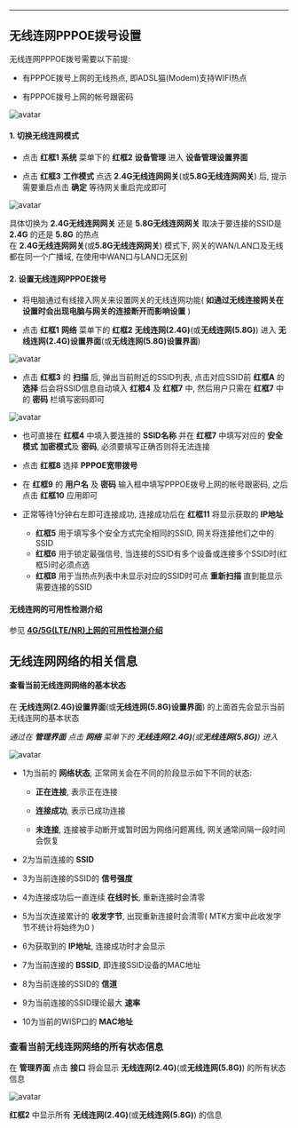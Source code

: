 ***

## 无线连网PPPOE拨号设置

无线连网PPPOE拨号需要以下前提:

- 有PPPOE拨号上网的无线热点, 即ADSL猫(Modem)支持WIFI热点

- 有PPPOE拨号上网的帐号跟密码

![avatar](./wisp_pppoe.jpg) 


#### 1. 切换无线连网模式

- 点击 **红框1** **系统** 菜单下的 **红框2** **设备管理** 进入 **设备管理设置界面**   

- 点击 **红框3** **工作模式** 点选 **2.4G无线连网网关**(或**5.8G无线连网网关**) 后, 提示需要重启点击 **确定** 等待网关重启完成即可   

![avatar](./wisp_mode_cn.png) 

具体切换为 **2.4G无线连网网关** 还是 **5.8G无线连网网关** 取决于要连接的SSID是 **2.4G** 的还是 **5.8G** 的热点    
在 **2.4G无线连网网关**(或**5.8G无线连网网关**) 模式下, 网关的WAN/LAN口及无线都在同一个广播域, 在使用中WAN口与LAN口无区别    


#### 2. 设置无线连网PPPOE拨号

- 将电脑通过有线接入网关来设置网关的无线连网功能( **如通过无线连接网关在设置时会出现电脑与网关的连接断开而影响设置** )    

- 点击 **红框1** **网络** 菜单下的 **红框2** **无线连网(2.4G)**(或**无线连网(5.8G)**) 进入 **无线连网(2.4G)设置界面**(或**无线连网(5.8G)设置界面**)

![avatar](./wisp_pppoe_cn.jpg) 

- 点击 **红框3** 的 **扫描** 后, 弹出当前附近的SSID列表, 点击对应SSID前 **红框A** 的 **选择** 后会将SSID信息自动填入 **红框4** 及 **红框7** 中, 然后用户只需在 **红框7** 中的 **密码** 栏填写密码即可

![avatar](./wisp_pppoe_scan_cn.jpg) 

- 也可直接在 **红框4** 中填入要连接的 **SSID名称** 并在 **红框7** 中填写对应的 **安全模式** **加密模式**及 **密码**, 必须要填写正确否则将无法连接   

- 点击 **红框8** 选择 **PPPOE宽带拨号**

- 在 **红框9** 的 **用户名** 及 **密码** 输入框中填写PPPOE拨号上网的帐号跟密码, 之后点击 **红框10** 应用即可

- 正常等待1分钟右左即可连接成功, 连接成功后在 **红框11** 将显示获取的 **IP地址**   

    - **红框5** 用于填写多个安全方式完全相同的SSID, 网关将连接他们之中的SSID   
    - **红框6** 用于锁定最强信号, 当连接的SSID有多个设备或连接多个SSID时(红框5)时必须点选   
    - **红框B** 用于当热点列表中未显示对应的SSID时可点 **重新扫描** 直到能显示需要连接的SSID   


#### 无线连网的可用性检测介绍

参见 **[4G/5G(LTE/NR)上网的可用性检测介绍](../lte/lte_apn_cn.md#4g5gltenr上网的可用性检测介绍为了ltenr网络的可靠性必须阅读)**



## 无线连网网络的相关信息

#### 查看当前无线连网网络的基本状态

在 **无线连网(2.4G)设置界面**(或**无线连网(5.8G)设置界面**) 的上面首先会显示当前无线连网的基本状态

*通过在 **管理界面** 点击 **网络** 菜单下的 **无线连网(2.4G)**(或**无线连网(5.8G)**) 进入*

![avatar](./wisp_status_cn.jpg) 

- 1为当前的 **网络状态**, 正常网关会在不同的阶段显示如下不同的状态:

    - **正在连接**, 表示正在连接

    - **连接成功**, 表示已成功连接

    - **未连接**, 连接被手动断开或暂时因为网络问题离线, 网关通常间隔一段时间会恢复

- 2为当前连接的 **SSID**

- 3为当前连接的SSID的 **信号强度**

- 4为连接成功后一直连续 **在线时长**, 重新连接时会清零

- 5为当次连接累计的 **收发字节**, 出现重新连接时会清零( MTK方案中此收发字节不统计将始终为0 )

- 6为获取到的 **IP地址**, 连接成功时才会显示

- 7为当前连接的 **BSSID**, 即连接SSID设备的MAC地址

- 8为当前连接的SSID的 **信道**

- 9为当前连接的SSID理论最大 **速率**

- 10为当前的WISP口的 **MAC地址**


### 查看当前无线连网网络的所有状态信息

在 **管理界面** 点击 **接口** 将会显示 **无线连网(2.4G)**(或**无线连网(5.8G)**) 的所有状态信息

![avatar](./wisp_interface_cn.jpg) 

**红框2** 中显示所有 **无线连网(2.4G)**(或**无线连网(5.8G)**) 的信息   
